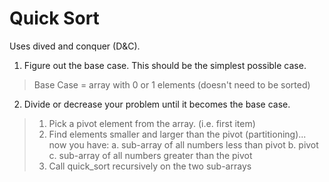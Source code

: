 # Quick Sort

Uses dived and conquer (D&C).

1. Figure out the base case. This should be the simplest possible case.

> Base Case = array with 0 or 1 elements (doesn't need to be sorted)

2. Divide or decrease your problem until it becomes the base case.

> 1. Pick a pivot element from the array. (i.e. first item)
> 2. Find elements smaller and larger than the pivot (partitioning)... now you have:
    a. sub-array of all numbers less than pivot
    b. pivot
    c. sub-array of all numbers greater than the pivot
> 3. Call quick_sort recursively on the two sub-arrays

